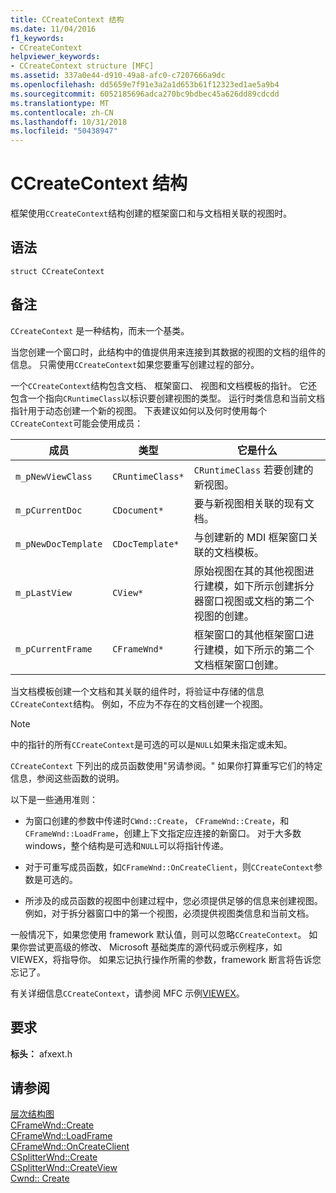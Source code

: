 ```yaml
---
title: CCreateContext 结构
ms.date: 11/04/2016
f1_keywords:
- CCreateContext
helpviewer_keywords:
- CCreateContext structure [MFC]
ms.assetid: 337a0e44-d910-49a8-afc0-c7207666a9dc
ms.openlocfilehash: dd5659e7f91e3a2a1d653b61f12323ed1ae5a9b4
ms.sourcegitcommit: 6052185696adca270bc9bdbec45a626dd89cdcdd
ms.translationtype: MT
ms.contentlocale: zh-CN
ms.lasthandoff: 10/31/2018
ms.locfileid: "50438947"
---
```

# <a name="ccreatecontext-structure"></a>CCreateContext 结构

框架使用`CCreateContext`结构创建的框架窗口和与文档相关联的视图时。

## <a name="syntax"></a>语法

```
struct CCreateContext
```

## <a name="remarks"></a>备注

`CCreateContext` 是一种结构，而未一个基类。

当您创建一个窗口时，此结构中的值提供用来连接到其数据的视图的文档的组件的信息。 只需使用`CCreateContext`如果您要重写创建过程的部分。

一个`CCreateContext`结构包含文档、 框架窗口、 视图和文档模板的指针。 它还包含一个指向`CRuntimeClass`以标识要创建视图的类型。 运行时类信息和当前文档指针用于动态创建一个新的视图。 下表建议如何以及何时使用每个`CCreateContext`可能会使用成员：

|成员|类型|它是什么|
|------------|----------|--------------------|
|`m_pNewViewClass`|`CRuntimeClass*`|`CRuntimeClass` 若要创建的新视图。|
|`m_pCurrentDoc`|`CDocument*`|要与新视图相关联的现有文档。|
|`m_pNewDocTemplate`|`CDocTemplate*`|与创建新的 MDI 框架窗口关联的文档模板。|
|`m_pLastView`|`CView*`|原始视图在其的其他视图进行建模，如下所示创建拆分器窗口视图或文档的第二个视图的创建。|
|`m_pCurrentFrame`|`CFrameWnd*`|框架窗口的其他框架窗口进行建模，如下所示的第二个文档框架窗口创建。|

当文档模板创建一个文档和其关联的组件时，将验证中存储的信息`CCreateContext`结构。 例如，不应为不存在的文档创建一个视图。

> [!NOTE]
>  中的指针的所有`CCreateContext`是可选的可以是`NULL`如果未指定或未知。

`CCreateContext` 下列出的成员函数使用"另请参阅。" 如果你打算重写它们的特定信息，参阅这些函数的说明。

以下是一些通用准则：

- 为窗口创建的参数中传递时`CWnd::Create`， `CFrameWnd::Create`，和`CFrameWnd::LoadFrame`，创建上下文指定应连接的新窗口。 对于大多数 windows，整个结构是可选和`NULL`可以将指针传递。

- 对于可重写成员函数，如`CFrameWnd::OnCreateClient`，则`CCreateContext`参数是可选的。

- 所涉及的成员函数的视图中创建过程中，您必须提供足够的信息来创建视图。 例如，对于拆分器窗口中的第一个视图，必须提供视图类信息和当前文档。

一般情况下，如果您使用 framework 默认值，则可以忽略`CCreateContext`。 如果你尝试更高级的修改、 Microsoft 基础类库的源代码或示例程序，如 VIEWEX，将指导你。 如果忘记执行操作所需的参数，framework 断言将告诉您忘记了。

有关详细信息`CCreateContext`，请参阅 MFC 示例[VIEWEX](../../visual-cpp-samples.md)。

## <a name="requirements"></a>要求

**标头：** afxext.h

## <a name="see-also"></a>请参阅

[层次结构图](../../mfc/hierarchy-chart.md)<br/>
[CFrameWnd::Create](../../mfc/reference/cframewnd-class.md#create)<br/>
[CFrameWnd::LoadFrame](../../mfc/reference/cframewnd-class.md#loadframe)<br/>
[CFrameWnd::OnCreateClient](../../mfc/reference/cframewnd-class.md#oncreateclient)<br/>
[CSplitterWnd::Create](../../mfc/reference/csplitterwnd-class.md#create)<br/>
[CSplitterWnd::CreateView](../../mfc/reference/csplitterwnd-class.md#createview)<br/>
[Cwnd:: Create](../../mfc/reference/cwnd-class.md#create)

